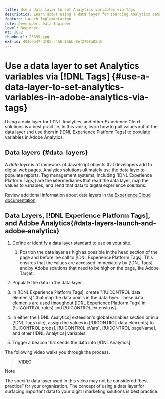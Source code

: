 ```yaml
---
title: Use a data layer to set Analytics variables via Tags
description: Learn about using a data layer for sourcing Analytics data and other Experience Cloud solutions. 
feature: Launch Implementation
role: Developer, Data Engineer
level: Beginner
kt: 1852
thumbnail: 25899.jpg
exl-id: 408ceb47-df05-4456-85bb-0ef2798a05a5
---
```

# Use a data layer to set Analytics variables via [!DNL Tags] {#use-a-data-layer-to-set-analytics-variables-in-adobe-analytics-via-tags}

Using a data layer for [!DNL Analytics] and other Experience Cloud solutions is a best practice. In this video, learn how to pull values out of the data layer and use them in [!DNL Experience Platform Tags] to populate variables in Adobe Analytics.

## Data layers {#data-layers}

A _data layer_ is a framework of JavaScript objects that developers add to digital web pages. Analytics solutions ultimately use the data layer to populate reports. Tag management systems, including [!DNL Experience Platform Tags]) are the intermediaries that read the data layer, map the values to variables, and  send that data to digital experience solutions. 

Review additional information about data layers in the [Experience Cloud documentation](https://experienceleague.adobe.com/docs/analytics/implementation/prepare/data-layer.html?lang=en).

## Data Layers, [!DNL Experience Platform Tags], and Adobe Analytics{#data-layers-launch-and-adobe-analytics}

1. Define or identify a data layer standard to use on your site. 

    1. Position the data layer as high as possible in the head section of the page and before the call to [!DNL Experience Platform Tags]. This ensures that the values are accessed immediately by [!DNL Tags] and by Adobe solutions that need to be high on the page, like Adobe Target.

1. Populate the data in the data layer.
1. In [!DNL Experience Platform Tags], create "[!UICONTROL data elements]" that map the data points in the data layer. These data elements are used throughout [!DNL Experience Platform Tags] in [!UICONTROL rules] and [!UICONTROL extensions].
1. In either the [!DNL Analytics] extension's global variables section or in a [!DNL Tags rule], assign the values in [!UICONTROL data elements] to [!UICONTROL props], [!UICONTROL eVars], [!UICONTROL pageName], and other [!DNL Analytics] variables.
1. Trigger a beacon that sends the data into [!DNL Analytics].

The following video walks you through the process.

>[!VIDEO](https://video.tv.adobe.com/v/25899/?quality=12&learn=on)

>[!NOTE]
>
>The specific data layer used in this video may not be considered "best practice" for your organization. The concept of using a data layer for surfacing important data to your digital marketing solutions is best practice.